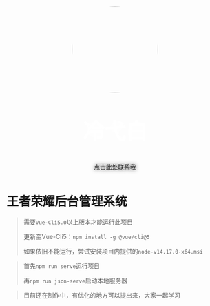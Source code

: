 <img class="lyb" src="http://lengyibai.gitee.io/img-bed/img/lyb.png" style="width:200px;position:relative;left:50%;transform:translateX(-50%);border-radius:50%" />

<p style="font-size:50px;font-weight:bold;width:100%;text-align:center;color:#fff;text-shadow:0 0 15px">冷弋白</p>
<p style="text-align:center;color:#aaa;position: relative;top:-10px;text-shadow:0 0 10px"><a href='https://wpa.qq.com/msgrd?v=3&uin=1329670984&site=qq&menu=yes' style='text-decoration: none;
'>点击此处联系我</a></p>

# 王者荣耀后台管理系统
>需要`Vue-Cli5.0`以上版本才能运行此项目
>
>更新至Vue-Cli5：`npm install -g @vue/cli@5`
>
>如果依旧不能运行，尝试安装项目内提供的`node-v14.17.0-x64.msi`

> 首先`npm run serve`运行项目
>
> 再`npm run json-serve`启动本地服务器

> 目前还在制作中，有优化的地方可以提出来，大家一起学习